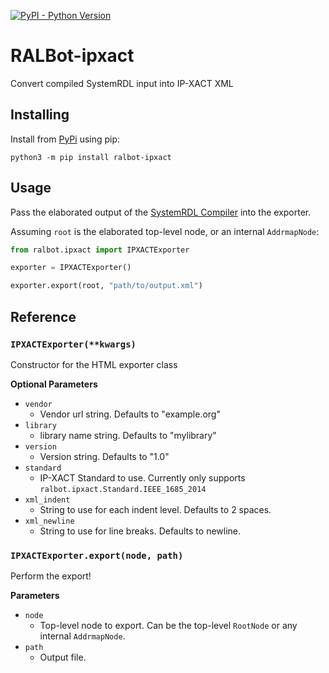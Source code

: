 [![PyPI - Python Version](https://img.shields.io/pypi/pyversions/ralbot-html.svg)](https://pypi.org/project/ralbot-html)

# RALBot-ipxact
Convert compiled SystemRDL input into IP-XACT XML

## Installing
Install from [PyPi](https://pypi.org/project/ralbot-ipxact) using pip:

    python3 -m pip install ralbot-ipxact


## Usage
Pass the elaborated output of the [SystemRDL Compiler](http://systemrdl-compiler.readthedocs.io)
into the exporter.

Assuming `root` is the elaborated top-level node, or an internal `AddrmapNode`:

```python
from ralbot.ipxact import IPXACTExporter

exporter = IPXACTExporter()

exporter.export(root, "path/to/output.xml")
```


## Reference

### `IPXACTExporter(**kwargs)`
Constructor for the HTML exporter class

**Optional Parameters**

* `vendor`
    * Vendor url string. Defaults to "example.org"
* `library`
    * library name string. Defaults to "mylibrary"
* `version`
    * Version string. Defaults to "1.0"
* `standard`
    * IP-XACT Standard to use. Currently only supports `ralbot.ipxact.Standard.IEEE_1685_2014`
* `xml_indent`
    * String to use for each indent level. Defaults to 2 spaces.
* `xml_newline`
    * String to use for line breaks. Defaults to newline.

### `IPXACTExporter.export(node, path)`
Perform the export!

**Parameters**

* `node`
    * Top-level node to export. Can be the top-level `RootNode` or any internal `AddrmapNode`.
* `path`
    * Output file.
